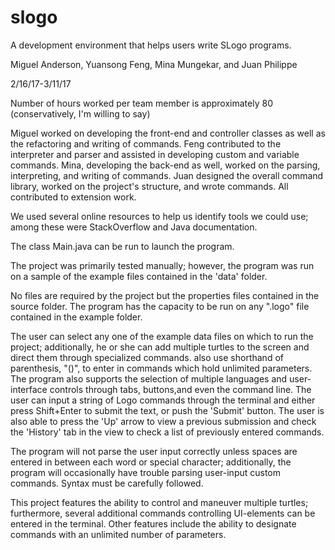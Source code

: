 # slogo

A development environment that helps users write SLogo programs.

Miguel Anderson, Yuansong Feng, Mina Mungekar, and Juan Philippe

2/16/17-3/11/17

Number of hours worked per team member is approximately 80 (conservatively, I'm willing to say)

Miguel worked on developing the front-end and controller classes as well as the refactoring and writing of commands. Feng contributed
to the interpreter and parser and assisted in developing custom and variable commands. Mina, developing the back-end as well, worked on 
the parsing, interpreting, and writing of commands. Juan designed the overall command library, worked on the project's structure, and wrote commands.
All contributed to extension work.

We used several online resources to help us identify tools we could use; among these were StackOverflow and Java documentation. 

The class Main.java can be run to launch the program.

The project was primarily tested manually; however, the program was run on a sample of the example files contained in the 'data' folder.

No files are required by the project but the properties files contained in the source folder. The program has the capacity to be run on any ".logo" file
contained in the example folder.

The user can select any one of the example data files on which to run the project; additionally, he or she can add multiple turtles to the screen and direct them through specialized commands.
also use shorthand of parenthesis, "()", to enter in commands which hold unlimited parameters. The program also supports the selection of multiple languages and user-interface controls
through tabs, buttons,and even the command line. The user can input a string of Logo commands through the terminal and either press Shift+Enter to submit the text, or push the 'Submit' button.
The user is also able to press the 'Up' arrow to view a previous submission and check the 'History' tab in the view to check a list of previously entered commands.

The program will not parse the user input correctly unless spaces are entered in between each word or special character; additionally, the program will occasionally have trouble
parsing user-input custom commands. Syntax must be carefully followed.

This project features the ability to control and maneuver multiple turtles; furthermore, several additional commands controlling UI-elements can be entered in the terminal.
Other features include the ability to designate commands with an unlimited number of parameters.


